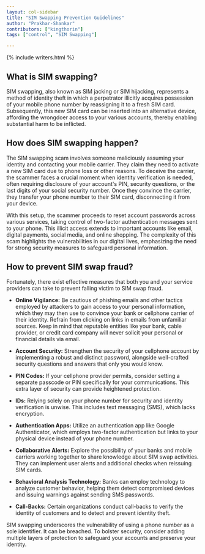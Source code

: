 ```yaml
---
layout: col-sidebar
title: "SIM Swapping Prevention Guidelines"
author: "Prakhar-Shankar"
contributors: ["kingthorin"]
tags: ["control", "SIM Swapping"]

---
```


{% include writers.html %}

## What is SIM swapping?

SIM swapping, also known as SIM jacking or SIM hijacking, represents a method of identity theft in which a perpetrator illicitly acquires possession of your mobile phone number by reassigning it to a fresh SIM card. Subsequently, this new SIM card can be inserted into an alternative device, affording the wrongdoer access to your various accounts, thereby enabling substantial harm to be inflicted.

## How does SIM swapping happen?

The SIM swapping scam involves someone maliciously assuming your identity and contacting your mobile carrier. They claim they need to activate a new SIM card due to phone loss or other reasons. To deceive the carrier, the scammer faces a crucial moment when identity verification is needed, often requiring disclosure of your account's PIN, security questions, or the last digits of your social security number. Once they convince the carrier, they transfer your phone number to their SIM card, disconnecting it from your device.

With this setup, the scammer proceeds to reset account passwords across various services, taking control of two-factor authentication messages sent to your phone. This illicit access extends to important accounts like email, digital payments, social media, and online shopping. The complexity of this scam highlights the vulnerabilities in our digital lives, emphasizing the need for strong security measures to safeguard personal information.

## How to prevent SIM swap fraud?

Fortunately, there exist effective measures that both you and your service providers can take to prevent falling victim to SIM swap fraud.

* **Online Vigilance:** Be cautious of phishing emails and other tactics employed by attackers to gain access to your personal information, which they may then use to convince your bank or cellphone carrier of their identity. Refrain from clicking on links in emails from unfamiliar sources. Keep in mind that reputable entities like your bank, cable provider, or credit card company will never solicit your personal or financial details via email.

* **Account Security:** Strengthen the security of your cellphone account by implementing a robust and distinct password, alongside well-crafted security questions and answers that only you would know.

* **PIN Codes:** If your cellphone provider permits, consider setting a separate passcode or PIN specifically for your communications. This extra layer of security can provide heightened protection.

* **IDs:** Relying solely on your phone number for security and identity verification is unwise. This includes text messaging (SMS), which lacks encryption.

* **Authentication Apps:** Utilize an authentication app like Google Authenticator, which employs two-factor authentication but links to your physical device instead of your phone number.

* **Collaborative Alerts:** Explore the possibility of your banks and mobile carriers working together to share knowledge about SIM swap activities. They can implement user alerts and additional checks when reissuing SIM cards.

* **Behavioral Analysis Technology:** Banks can employ technology to analyze customer behavior, helping them detect compromised devices and issuing warnings against sending SMS passwords.

* **Call-Backs:** Certain organizations conduct call-backs to verify the identity of customers and to detect and prevent identity theft.

SIM swapping underscores the vulnerability of using a phone number as a sole identifier. It can be breached. To bolster security, consider adding multiple layers of protection to safeguard your accounts and preserve your identity.

